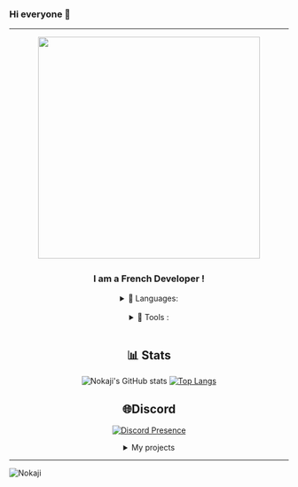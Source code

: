 ### Hi everyone 👋

---

<div align="center">
<a href="https://nokaji.civalia.fr"><img width="400px" src="https://nokaji.civalia.fr/ressources/img/nokaji.png"/><a/><br>
<h3>I am a French Developer !</h3>

<details align="center">
<summary>🔧 Languages:</summary>
<div align="center">
  <img src="https://skillicons.dev/icons?i=html,css,js,php,py,java" />
</div>
</details>
<br />
<details align="center">
<summary>🔧 Tools :</summary>
<div align="center">
  <img src="https://skillicons.dev/icons?i=git,linux,bootstrap,electron,figma,mysql,vscode,ubuntu,nodejs,github,gradle,laravel,discordjs,idea,phpstorm,clion,npm,postman" />
</div>
</details>
<br />


## 📊 Stats
<div align="center">  
  
![Nokaji's GitHub stats](https://github-readme-stats.vercel.app/api?username=Nokaji&bg_color=30,e96443,904e95&title_color=fff&text_color=fff)
[![Top Langs](https://github-readme-stats.vercel.app/api/top-langs/?username=Nokaji&bg_color=30,e96443,904e95&title_color=fff&text_color=fff)](https://github.com/Nokaji/github-readme-stats)

</div>
  
## 🌐Discord
[![Discord Presence](https://lanyard.cnrad.dev/api/485432352261144588?idleMessage=Im%20probably%20sleping)](https://discord.com/users/485432352261144588)

<details>
<summary>My projects</summary>

### HebergPlus
<a target="_blank" href="https://heberg-plus.fr"><img alt="Nokaji's Contributed HebergPlus" src="https://nokaji.civalia.fr/ressources/img/present-hebergplus.png" /></a>

### JiloClass
<a target="_blank" href="https://jiloclass.yvleis.fr"><img alt="Nokaji's Contributed JiloClass" src="https://nokaji.civalia.fr/ressources/img/present-jiloclass.png" /></a>

</div>
</details>

-----

![Nokaji](https://count.getloli.com/get/@Nokaji?theme=rule34)
